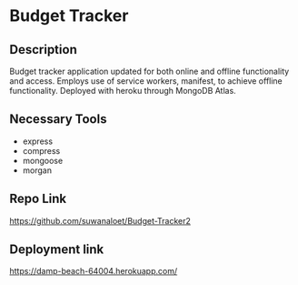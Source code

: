 # Budget Tracker

## Description

Budget tracker application updated for both online and offline functionality and access. Employs use of service workers, manifest, to achieve offline functionality. Deployed with heroku through MongoDB Atlas.

## Necessary Tools

* express
* compress
* mongoose
* morgan

## Repo Link
https://github.com/suwanaloet/Budget-Tracker2

## Deployment link
https://damp-beach-64004.herokuapp.com/